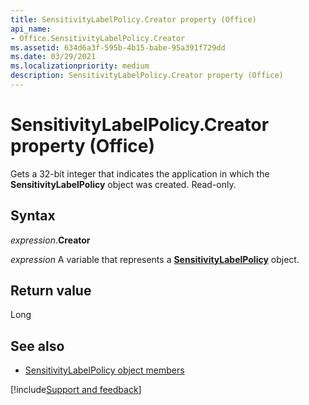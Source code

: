 ```yaml
---
title: SensitivityLabelPolicy.Creator property (Office)
api_name:
- Office.SensitivityLabelPolicy.Creator
ms.assetid: 634d6a3f-595b-4b15-babe-95a391f729dd
ms.date: 03/29/2021
ms.localizationpriority: medium
description: SensitivityLabelPolicy.Creator property (Office)
---
```



# SensitivityLabelPolicy.Creator property (Office)

Gets a 32-bit integer that indicates the application in which the **SensitivityLabelPolicy** object was created. Read-only.


## Syntax

_expression_.**Creator**

_expression_ A variable that represents a **[SensitivityLabelPolicy](Office.SensitivityLabelPolicy.md)** object.


## Return value

Long


## See also

- [SensitivityLabelPolicy object members](overview/Library-Reference/sensitivitylabelpolicy-members-office.md)



[!include[Support and feedback](~/includes/feedback-boilerplate.md)]
